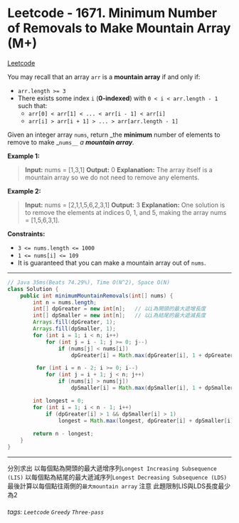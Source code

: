 # Leetcode - 1671. Minimum Number of Removals to Make Mountain Array (M+)

[Leetcode](https://leetcode.com/problems/minimum-number-of-removals-to-make-mountain-array/)

You may recall that an array `arr` is a **mountain array** if and only if:

-   `arr.length >= 3`
-   There exists some index `i` (**0-indexed**) with `0 < i < arr.length - 1` such that:
    -   `arr[0] < arr[1] < ... < arr[i - 1] < arr[i]`
    -   `arr[i] > arr[i + 1] > ... > arr[arr.length - 1]`

Given an integer array `nums`​​​, return _the **minimum** number of elements to remove to make _`nums_​​​_` _a **mountain array**._

**Example 1:**

> **Input:** nums = [1,3,1]
> **Output:** 0
> **Explanation:** The array itself is a mountain array so we do not need to remove any elements.

**Example 2:**

> **Input:** nums = [2,1,1,5,6,2,3,1]
> **Output:** 3
> **Explanation:** One solution is to remove the elements at indices 0, 1, and 5, making the array nums = [1,5,6,3,1].

**Constraints:**

-   `3 <= nums.length <= 1000`
-   `1 <= nums[i] <= 109`
-   It is guaranteed that you can make a mountain array out of `nums`.

---
```java
// Java 35ms(Beats 74.29%), Time O(N^2), Space O(N)
class Solution {
    public int minimumMountainRemovals(int[] nums) {
        int n = nums.length;
        int[] dpGreater = new int[n];   // 以i為開頭的最大遞增長度
        int[] dpSmaller = new int[n];   // 以i為結尾的最大遞減長度
        Arrays.fill(dpGreater, 1);
        Arrays.fill(dpSmaller, 1);
        for (int i = 1; i < n; i++)
            for (int j = i - 1; j >= 0; j--)
                if (nums[j] < nums[i])
                    dpGreater[i] = Math.max(dpGreater[i], 1 + dpGreater[j]);

         for (int i = n - 2; i >= 0; i--)
            for (int j = i + 1; j < n; j++)
                if (nums[i] > nums[j])
                    dpSmaller[i] = Math.max(dpSmaller[i], 1 + dpSmaller[j]);

        int longest = 0;
        for (int i = 1; i < n - 1; i++)
            if (dpGreater[i] > 1 && dpSmaller[i] > 1)
                longest = Math.max(longest, dpGreater[i] + dpSmaller[i] - 1);
        
        return n - longest;
    }
}
```
---

分別求出
以每個點為開頭的最大遞增序列`Longest Increasing Subsequence (LIS)`
以每個點為結尾的最大遞減序列`Longest Decreasing Subsequence (LDS)`
最後計算以每個點往兩側的`最大mountain array`
注意 此題限制LIS與LDS長度最少為2

###### tags: `Leetcode` `Greedy` `Three-pass`